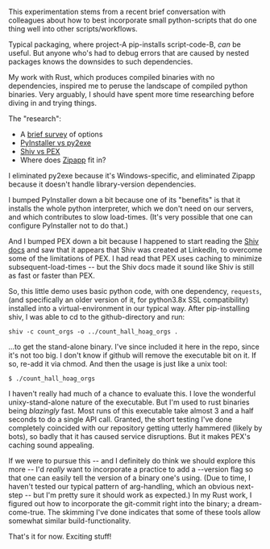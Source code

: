 This experimentation stems from a recent brief conversation with colleagues about how to best incorporate small python-scripts that do one thing well into other scripts/workflows.

Typical packaging, where project-A pip-installs script-code-B, _can_ be useful. But anyone who's had to debug errors that are caused by nested packages knows the downsides to such dependencies.

My work with Rust, which produces compiled binaries with no dependencies, inspired me to peruse the landscape of compiled python binaries. Very arguably, I should have spent more time researching before diving in and trying things.

The "research":
- A [brief survey] of options
- [PyInstaller vs py2exe]
- [Shiv vs PEX]
- Where does [Zipapp] fit in?

I eliminated py2exe because it's Windows-specific, and eliminated Zipapp because it doesn't handle library-version dependencies.

I bumped PyInstaller down a bit because one of its "benefits" is that it installs the whole python interpreter, which we don't need on our servers, and which contributes to slow load-times. (It's very possible that one can configure PyInstaller not to do that.)

And I bumped PEX down a bit because I happened to start reading the [Shiv docs] and saw that it appears that Shiv was created at LinkedIn, to overcome some of the limitations of PEX. I had read that PEX uses caching to minimize subsequent-load-times -- but the Shiv docs made it sound like Shiv is still as fast or faster than PEX.

So, this little demo uses basic python code, with one dependency, `requests`, (and specifically an older version of it, for python3.8x SSL compatibility) installed into a virtual-environment in our typical way. After pip-installing shiv, I was able to cd to the github-directory and run:

```
shiv -c count_orgs -o ../count_hall_hoag_orgs .
```

...to get the stand-alone binary. I've since included it here in the repo, since it's not too big. I don't know if github will remove the executable bit on it. If so, re-add it via chmod. And then the usage is just like a unix tool:

```
$ ./count_hall_hoag_orgs
```

I haven't really had much of a chance to evaluate this. I love the wonderful unixy-stand-alone nature of the executable. But I'm used to rust binaries being _blazingly_ fast. Most runs of this executable take almost 3 and a half seconds to do a single API call. Granted, the short testing I've done completely coincided with our repository getting utterly hammered (likely by bots), so badly that it has caused service disruptions. But it makes PEX's caching sound appealing.

If we were to pursue this -- and I definitely do think we should explore this more -- I'd _really_ want to incorporate a practice to add a --version flag so that one can easily tell the version of a binary one's using. (Due to time, I haven't tested our typical pattern of arg-handling, which an obvious next-step -- but I'm pretty sure it should work as expected.) In my Rust work, I figured out how to incorporate the git-commit right into the binary; a dream-come-true. The skimming I've done indicates that some of these tools allow somewhat similar build-functionality.

That's it for now. Exciting stuff!



[brief survey]: <https://chat.openai.com/share/268533cc-3edc-4105-9385-8d4de2483225>
[PyInstaller vs py2exe]: <https://chat.openai.com/share/9217b4a6-0de7-45e0-b9a0-be1fb3472f3a>
[Shiv vs PEX]: <https://chat.openai.com/share/deac4e2a-8965-4f31-ab0c-2157efeca3cf>
[Zipapp]: <https://chat.openai.com/share/919749ba-c4d5-4b56-a9db-28037e89c755>
[Shiv docs]: <https://shiv.readthedocs.io/en/latest/history.html>